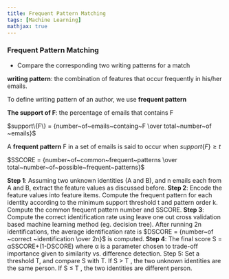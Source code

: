 ```yaml
---
title: Frequent Pattern Matching
tags: [Machine Learning]
mathjax: true
---
```


### Frequent Pattern Matching

- Compare the corresponding two writing patterns for a match

**writing pattern**: the combination of features that occur frequently in his/her emails.

To define writing pattern of an author, we use **frequent pattern**

**The support of F**: the percentage of emails that contains F

$support\{F\} = {number~of~emails~containg~F \over total~number~of ~emails}$

A **frequent pattern** F in a set of emails is said to occur when $support\{F\}≥t$

$SSCORE = {number~of~common~frequent~patterns \over total~number~of~possible~frequent~patterns}$

**Step 1**: Assuming two unknown identities (A and B), and n emails each from A and B, extract the feature values as discussed before.
**Step 2**: Encode the feature values into feature items. Compute the frequent pattern for each identity according to the minimum support threshold t and pattern order k. Compute the common frequent pattern number and SSCORE.
**Step 3**: Compute the correct identification rate using leave one out cross validation based machine learning method (eg. decision tree). After running 2n identifications, the average identification rate is $DSCORE = {number~of ~correct ~identification \over 2n}$ is computed.
**Step 4**: The final score S = αSSCORE+(1-DSCORE) where α is a parameter chosen to trade-off importance given to similarity vs. difference detection.
Step 5: Set a threshold T, and compare S with T. If S > T , the two unknown identities are the same person. If S ≤ T , the two identities are different person.